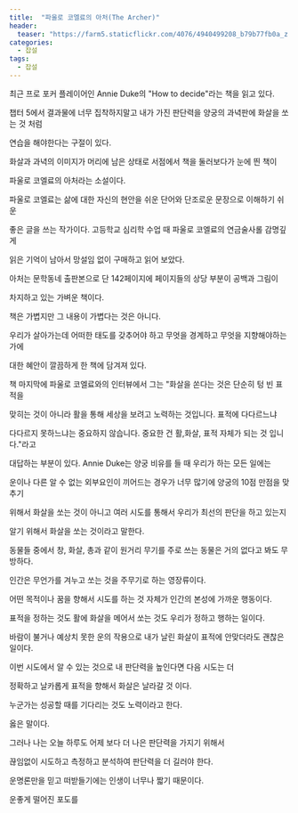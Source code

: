 ```yaml
---
title:  "파울로 코엘료의 아처(The Archer)"
header:
  teaser: "https://farm5.staticflickr.com/4076/4940499208_b79b77fb0a_z.jpg"
categories: 
  - 잡설
tags:
  - 잡설
---
```

  
  최근 프로 포커 플레이어인 Annie Duke의 "How to decide"라는 책을 읽고 있다.
 
 챕터 5에서 결과물에 너무 집착하지말고 내가 가진 판단력을 양궁의 과녁판에 화살을 쏘는 것 처럼
 
 연습을 해야한다는 구절이 있다.
 
  화살과 과녁의 이미지가 머리에 남은 상태로 서점에서 책을 둘러보다가 눈에 띈 책이 
  
 파울로 코엘료의 아처라는 소설이다.
  
 파울로 코엘료는 삶에 대한 자신의 현안을 쉬운 단어와 단조로운 문장으로 이해하기 쉬운
 
 좋은 글을 쓰는 작가이다. 고등학교 심리학 수업 때 파울로 코엘료의 연금술사롤 감명깊게
 
 읽은 기억이 남아서 망설임 없이 구매하고 읽어 보았다.
 
  아처는 문학동네 출판본으로 단 142페이지에 페이지들의 상당 부분이 공백과 그림이
  
 차지하고 있는 가벼운 책이다.
 
  책은 가볍지만 그 내용이 가볍다는 것은 아니다. 
 
 우리가 살아가는데 어떠한 태도를 갖추어야 하고 무엇을 경계하고 무엇을 지향해야하는가에
 
 대한 혜안이 깔끔하게 한 책에 담겨져 있다.
 
  책 마지막에 파울로 코엘료와의 인터뷰에서 그는 "화살을 쏜다는 것은 단순히 텅 빈 표적을
  
 맞히는 것이 아니라 활을 통해 세상을 보려고 노력하는 것입니다. 표적에 다다르느냐
 
 다다르지 못하느냐는 중요하지 않습니다. 중요한 건 활,화살, 표적 자체가 되는 것 입니다."라고
 
 대답하는 부분이 있다. Annie Duke는 양궁 비유를 들 때 우리가 하는 모든 일에는
 
 운이나 다른 알 수 없는 외부요인이 끼어드는 경우가 너무 많기에 양궁의 10점 만점을 맞추기 
 
 위해서 화살을 쏘는 것이 아니고 여러 시도를 통해서 우리가 최선의 판단을 하고 있는지 
 
 알기 위해서 화살을 쏘는 것이라고 말한다. 
 
  동물들 중에서 창, 화살, 총과 같이 원거리 무기를 주로 쓰는 동물은 거의 없다고 봐도 무방하다.
  
 인간은 무언가를 겨누고 쏘는 것을 주무기로 하는 영장류이다.
 
 어떤 목적이나 꿈을 향해서 시도를 하는 것 자체가 인간의 본성에 가까운 행동이다.
 
 표적을 정하는 것도 활에 화살을 메어서 쏘는 것도 우리가 정하고 행하는 일이다.
 
 바람이 불거나 예상치 못한 운의 작용으로 내가 날린 화살이 표적에 안맞더라도 괜찮은 일이다.
 
 이번 시도에서 알 수 있는 것으로 내 판단력을 높인다면 다음 시도는 더 
 
 정확하고 날카롭게 표적을 향해서 화살은 날라갈 것 이다.
 
 누군가는 성공할 때를 기다리는 것도 노력이라고 한다.
 
 옳은 말이다.
 
 그러나 나는 오늘 하루도 어제 보다 더 나은 판단력을 가지기 위해서
 
 끊임없이 시도하고 측정하고 분석하여 판단력을 더 길러야 한다.

 운명론만을 믿고 떠받들기에는 인생이 너무나 짧기 때문이다.
 
 운좋게 떨어진 포도를 
  
[^posts]: Footnote test.
